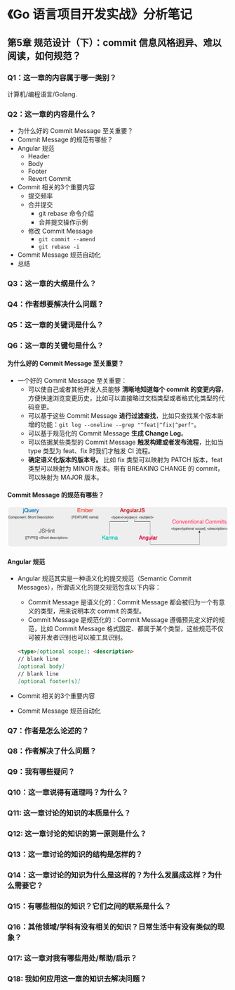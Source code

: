 # 《Go 语言项目开发实战》分析笔记

## 第5章 规范设计（下）：commit 信息风格迥异、难以阅读，如何规范？

### Q1：这一章的内容属于哪一类别？

计算机/编程语言/Golang.

### Q2：这一章的内容是什么？

- 为什么好的 Commit Message 至关重要？
- Commit Message 的规范有哪些？
- Angular 规范
  - Header
  - Body
  - Footer
  - Revert Commit
- Commit 相关的3个重要内容
  - 提交频率
  - 合并提交
    - git rebase 命令介绍
    - 合并提交操作示例
  - 修改 Commit Message
    - `git commit --amend`
    - `git rebase -i`
- Commit Message 规范自动化
- 总结

### Q3：这一章的大纲是什么？

### Q4：作者想要解决什么问题？

### Q5：这一章的关键词是什么？

### Q6：这一章的关键句是什么？

#### 为什么好的 Commit Message 至关重要？

- 一个好的 Commit Message 至关重要：
  - 可以使自己或者其他开发人员能够 **清晰地知道每个 commit 的变更内容**，方便快速浏览变更历史，比如可以直接略过文档类型或者格式化类型的代码变更。
  - 可以基于这些 Commit Message **进行过滤查找**，比如只查找某个版本新增的功能：`git log --oneline --grep "^feat|^fix|^perf"`。
  - 可以基于规范化的 Commit Message **生成 Change Log**。
  - 可以依据某些类型的 Commit Message **触发构建或者发布流程**，比如当 type 类型为 feat、fix 时我们才触发 CI 流程。
  - **确定语义化版本的版本号。** 比如 fix 类型可以映射为 PATCH 版本，feat 类型可以映射为 MINOR 版本。带有 BREAKING CHANGE 的 commit，可以映射为 MAJOR 版本。

#### Commit Message 的规范有哪些？

  ![commit-message-style](images/commit-message-style.png)

#### Angular 规范

- Angular 规范其实是一种语义化的提交规范（Semantic Commit Messages），所谓语义化的提交规范包含以下内容：
  - Commit Message 是语义化的：Commit Message 都会被归为一个有意义的类型，用来说明本次 commit 的类型。
  - Commit Message 是规范化的：Commit Message 遵循预先定义好的规范，比如 Commit Message 格式固定、都属于某个类型，这些规范不仅可被开发者识别也可以被工具识别。

  ```markdown
  <type>[optional scope]: <description>
  // blank line
  [optional body]
  // blank line
  [optional footer(s)]
  ```

- Commit 相关的3个重要内容
- Commit Message 规范自动化

### Q7：作者是怎么论述的？

### Q8：作者解决了什么问题？

### Q9：我有哪些疑问？

### Q10：这一章说得有道理吗？为什么？

### Q11: 这一章讨论的知识的本质是什么？

### Q12: 这一章讨论的知识的第一原则是什么？

### Q13：这一章讨论的知识的结构是怎样的？

### Q14：这一章讨论的知识为什么是这样的？为什么发展成这样？为什么需要它？

### Q15：有哪些相似的知识？它们之间的联系是什么？

### Q16：其他领域/学科有没有相关的知识？日常生活中有没有类似的现象？

### Q17: 这一章对我有哪些用处/帮助/启示？

### Q18: 我如何应用这一章的知识去解决问题？

